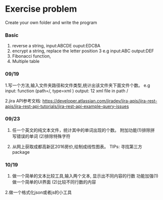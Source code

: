 Exercise problem
=====================

Create your own folder and write the program
### Basic
1. reverse a string, input:ABCDE ouput:EDCBA
2. encrypt a string, replace the letter position 3 e.g input:ABC output:DEF
3. Fibonacci function, 
4. Multiple table

### 09/19
1.写一个方法,输入文件夹路径和文件类型,统计出该文件夹下面文件个数。
e.g  input: function (path=/, type=xml )
     output: 12 xml file in path /
     
2.jira API参考文档:
https://developer.atlassian.com/jiradev/jira-apis/jira-rest-apis/jira-rest-api-tutorials/jira-rest-api-example-query-issues

### 09/23
1. 任一个英文的纯文本文件，统计其中的单词出现的个数。
附加功能(1)排除拼写错误的单词
       (2)排除特殊字符
       
2. 从网上获取成都高新区2016房价,绘制成线性图表。
TIPs: 寻找第三方package


### 10/19
1. 做一个简单的文本比较工具,输入两个文本, 显示出不同内容的行数
功能加强(1)做一个简单的UI界面
       (2)比较不同行数的内容
       
2.做一个格式化json或者js的小工具